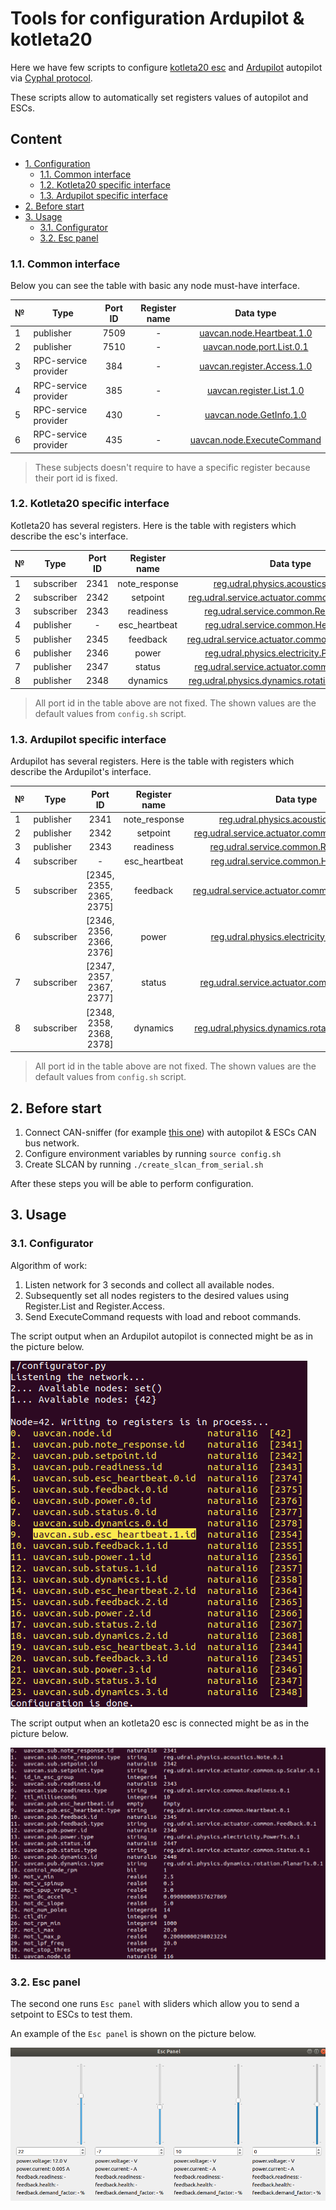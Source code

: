# Tools for configuration Ardupilot & kotleta20

Here we have few scripts to configure [kotleta20 esc](http://www.holybro.com/product/kotleta20/) and [Ardupilot](https://ardupilot.org/) autopilot via [Cyphal protocol](https://opencyphal.org/).

These scripts allow to automatically set registers values of autopilot and ESCs.

## Content
  - [1. Configuration](#1-configuration)
    - [1.1. Common interface](#11-common-interface)
    - [1.2. Kotleta20 specific interface](#12-kotleta20-specific-interface)
    - [1.3. Ardupilot specific interface](#13-ardupilot-specific-interface)
  - [2. Before start](#2-before-start)
  - [3. Usage](#3-usage)
    - [3.1. Configurator](#31-configurator)
    - [3.2. Esc panel](#32-esc-panel)

### 1.1. Common interface

Below you can see the table with basic any node must-have interface.

| № | Type                 |Port ID| Register name | Data type                  |
| - | -------------------- |:-----:|:-------------:|:--------------------------:|
| 1 | publisher            | 7509  | -             | [uavcan.node.Heartbeat.1.0](https://github.com/UAVCAN/public_regulated_data_types/blob/master/uavcan/node/7509.Heartbeat.1.0.uavcan)  |
| 2 | publisher            | 7510  | -             | [uavcan.node.port.List.0.1](https://github.com/UAVCAN/public_regulated_data_types/blob/master/uavcan/node/port/7510.List.0.1.uavcan)  |
| 3 | RPC-service provider | 384   | -             | [uavcan.register.Access.1.0](https://github.com/UAVCAN/public_regulated_data_types/blob/master/uavcan/register/384.Access.1.0.uavcan) |
| 4 | RPC-service provider | 385   | -             | [uavcan.register.List.1.0](https://github.com/UAVCAN/public_regulated_data_types/blob/master/uavcan/register/385.List.1.0.uavcan)   |
| 5 | RPC-service provider | 430   | -             | [uavcan.node.GetInfo.1.0](https://github.com/UAVCAN/public_regulated_data_types/blob/master/uavcan/node/430.GetInfo.1.0.uavcan)    |
| 6 | RPC-service provider | 435   | -             | [uavcan.node.ExecuteCommand](https://github.com/UAVCAN/public_regulated_data_types/blob/master/uavcan/node/435.ExecuteCommand.1.0.uavcan) |

> These subjects doesn't require to have a specific register because their port id is fixed.

### 1.2. Kotleta20 specific interface

Kotleta20 has several registers. Here is the table with registers which describe the esc's interface.

| № | Type                 |Port ID| Register name | Data type                                        |
| - | -------------------- |:-----:|:-------------:|:------------------------------------------------:|
| 1 | subscriber           | 2341  | note_response | [reg.udral.physics.acoustics.Note_0_1](https://github.com/UAVCAN/public_regulated_data_types/blob/master/reg/udral/physics/acoustics/Note.0.1.uavcan)             |
| 2 | subscriber           | 2342  | setpoint      | [reg.udral.service.actuator.common.sp.Scalar_0_1](https://github.com/UAVCAN/public_regulated_data_types/blob/master/reg/udral/service/actuator/common/sp/Vector4.0.1.uavcan)  |
| 3 | subscriber           | 2343  | readiness     | [reg.udral.service.common.Readiness_0_1](https://github.com/UAVCAN/public_regulated_data_types/blob/master/reg/udral/service/common/Readiness.0.1.uavcan)           |
| 4 | publisher            | -     | esc_heartbeat | [reg.udral.service.common.Heartbeat_0_1](https://github.com/UAVCAN/public_regulated_data_types/blob/master/reg/udral/service/common/Heartbeat.0.1.uavcan)           |
| 5 | publisher            | 2345  | feedback      | [reg.udral.service.actuator.common.Feedback_0_1](https://github.com/UAVCAN/public_regulated_data_types/blob/master/reg/udral/service/actuator/common/Feedback.0.1.uavcan)   |
| 6 | publisher            | 2346  | power         | [reg.udral.physics.electricity.PowerTs_0_1](https://github.com/UAVCAN/public_regulated_data_types/blob/master/reg/udral/physics/electricity/PowerTs.0.1.uavcan)        |
| 7 | publisher            | 2347  | status        | [reg.udral.service.actuator.common.Status_0_1](https://github.com/UAVCAN/public_regulated_data_types/blob/master/reg/udral/service/actuator/common/Status.0.1.uavcan)     |
| 8 | publisher            | 2348  | dynamics      | [reg.udral.physics.dynamics.rotation.PlanarTs_0_1](https://github.com/UAVCAN/public_regulated_data_types/blob/master/reg/udral/physics/dynamics/rotation/PlanarTs.0.1.uavcan) |

> All port id in the table above are not fixed. The shown values are the default values from `config.sh` script.

### 1.3. Ardupilot specific interface

Ardupilot has several registers. Here is the table with registers which describe the Ardupilot's interface.

| № | Type                 |Port ID| Register name | Data type                                        |
| - | -------------------- |:-----:|:-------------:|:------------------------------------------------:|
| 1 | publisher            | 2341  | note_response | [reg.udral.physics.acoustics.Note_0_1](https://github.com/UAVCAN/public_regulated_data_types/blob/master/reg/udral/physics/acoustics/Note.0.1.uavcan)             |
| 2 | publisher            | 2342  | setpoint      | [reg.udral.service.actuator.common.sp.Scalar_0_1](https://github.com/UAVCAN/public_regulated_data_types/blob/master/reg/udral/service/actuator/common/sp/Vector4.0.1.uavcan)  |
| 3 | publisher            | 2343  | readiness     | [reg.udral.service.common.Readiness_0_1](https://github.com/UAVCAN/public_regulated_data_types/blob/master/reg/udral/service/common/Readiness.0.1.uavcan)           |
| 4 | subscriber           | -     | esc_heartbeat | [reg.udral.service.common.Heartbeat_0_1](https://github.com/UAVCAN/public_regulated_data_types/blob/master/reg/udral/service/common/Heartbeat.0.1.uavcan)           |
| 5 | subscriber           | [2345, 2355, 2365, 2375] | feedback      | [reg.udral.service.actuator.common.Feedback_0_1](https://github.com/UAVCAN/public_regulated_data_types/blob/master/reg/udral/service/actuator/common/Feedback.0.1.uavcan)   |
| 6 | subscriber           | [2346, 2356, 2366, 2376]  | power         | [reg.udral.physics.electricity.PowerTs_0_1](https://github.com/UAVCAN/public_regulated_data_types/blob/master/reg/udral/physics/electricity/PowerTs.0.1.uavcan)        |
| 7 | subscriber           | [2347, 2357, 2367, 2377]  | status        | [reg.udral.service.actuator.common.Status_0_1](https://github.com/UAVCAN/public_regulated_data_types/blob/master/reg/udral/service/actuator/common/Status.0.1.uavcan)     |
| 8 | subscriber           | [2348, 2358, 2368, 2378]  | dynamics      | [reg.udral.physics.dynamics.rotation.PlanarTs_0_1](https://github.com/UAVCAN/public_regulated_data_types/blob/master/reg/udral/physics/dynamics/rotation/PlanarTs.0.1.uavcan) |

> All port id in the table above are not fixed. The shown values are the default values from `config.sh` script.


## 2. Before start

1. Connect CAN-sniffer (for example [this one](https://github.com/InnopolisAero/inno_uavcan_node_binaries/blob/master/doc/programmer_sniffer/README.md)) with autopilot & ESCs CAN bus network.
2. Configure environment variables by running `source config.sh`
3. Create SLCAN by running `./create_slcan_from_serial.sh`

After these steps you will be able to perform configuration.

## 3. Usage

### 3.1. Configurator

Algorithm of work:

1. Listen network for 3 seconds and collect all available nodes.
2. Subsequently set all nodes registers to the desired values using Register.List and Register.Access.
3. Send ExecuteCommand requests with load and reboot commands.

The script output when an Ardupilot autopilot is connected might be as in the picture below.

![configurator_autopilot](img/configurator_autopilot.png?raw=true "configurator_autopilot")

The script output when an kotleta20 esc is connected might be as in the picture below.

![configurator_kotleta20](img/configurator_kotleta20.png?raw=true "configurator_kotleta20")

### 3.2. Esc panel

The second one runs `Esc panel` with sliders which allow you to send a setpoint to ESCs to test them.

An example of the `Esc panel` is shown on the picture below.

![esc_panel](img/esc_panel.png?raw=true "esc_panel")
